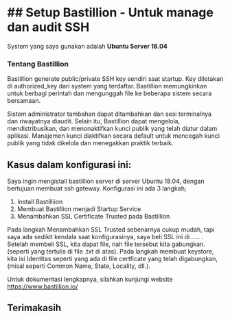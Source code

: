 # ## **Setup Bastillion - Untuk manage dan audit SSH**

System yang saya gunakan adalah **Ubuntu Server 18.04**

### **Tentang Bastillion**
Bastillion generate public/private SSH key sendiri saat startup. Key diletakan di authorized_key dari system yang terdaftar. Bastillion memungkinkan untuk berbagi perintah dan mengunggah file ke beberapa sistem secara bersamaan.

Sistem administrator tambahan dapat ditambahkan dan sesi terminalnya dan riwayatnya diaudit. Selain itu, Bastillion dapat mengelola, mendistribusikan, dan menonaktifkan kunci publik yang telah diatur dalam aplikasi. Manajemen kunci diaktifkan secara default untuk mencegah kunci publik yang tidak dikelola dan menegakkan praktik terbaik.

## **Kasus dalam konfigurasi ini:**
Saya ingin mengistall bastillion server di server Ubuntu 18.04, dengan bertujuan membuat ssh gateway. Konfigurasi ini ada 3 langkah;
1. Install Bastilliion
2. Membuat Bastillion menjadi Startup Service
3. Menambahkan SSL Certificate Trusted pada Bastillion

Pada langkah Menambahkan SSL Trusted sebenarnya cukup mudah, tapi saya ada sedikit kendala saat konfigurasinya, saya beli SSL ini di ..... . Setelah membeli SSL, kita dapat file, nah file tersebut kita gabungkan. (seperti yang tertulis di file .txt di atas). Pada langkah membuat keystore, kita isi Identitas seperti yang ada di file certficate yang telah digabungkan, (misal seperti Common Name, State, Locality, dll.). 

Untuk dokumentasi lengkapnya, silahkan kunjungi website https://www.bastillion.io/

## **Terimakasih**